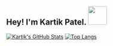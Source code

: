 ## Hey! I'm Kartik Patel. <img src="https://media.giphy.com/media/hvRJCLFzcasrR4ia7z/giphy.gif" width="50" height="50">

[![Kartik's GitHub Stats](https://github-readme-stats.vercel.app/api?username=kpatel0170&hide=issues&count_private=true&show_icons=true&theme=calm)](https://github.com/kpatel0170/github-readme-stats)
[![Top Langs](https://github-readme-stats.vercel.app/api/top-langs/?username=kpatel0170&layout=compact&theme=calm)](https://github.com/kpatel0170/github-readme-stats)

<!--
**kpatel0170/kpatel0170** is a ✨ _special_ ✨ repository because its `README.md` (this file) appears on your GitHub profile.

Here are some ideas to get you started:

- 🔭 I’m currently working on ...
- 🌱 I’m currently learning ...
- 👯 I’m looking to collaborate on ...
- 🤔 I’m looking for help with ...
- 💬 Ask me about ...
- 📫 How to reach me: ...
- 😄 Pronouns: ...
- ⚡ Fun fact: ...
-->

